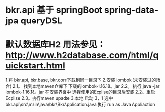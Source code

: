 # bkr.api 基于 springBoot spring-data-jpa queryDSL
# 默认数据库H2 用法参见：http://www.h2database.com/html/quickstart.html
1.将 bkr.api, bkr.base, bkr.core下载到同一目录下
2.安装 lombok (未安装过的场合)
    2.1。 找到本地maven仓库下 下载的lombok-1.16.18。jar
    2.2。 执行 java -jar lombok-1.16.18。jar 在安装界面中 选择使用的Ecplise的目录后安装
    2.2。重启Ecplise
    2.3。执行maven upadte
3.本地 启动
    3，1 选中bkr.api\src\main\java\bkr\BkrApplication.java 执行 run as Java Appliaction